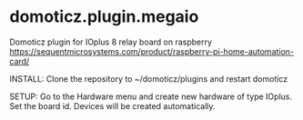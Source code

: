 # domoticz.plugin.megaio
Domoticz plugin for IOplus 8 relay board on raspberry
https://sequentmicrosystems.com/product/raspberry-pi-home-automation-card/

INSTALL:
Clone the repository to ~/domoticz/plugins and restart domoticz

SETUP:
Go to the Hardware menu and create new hardware of type IOplus. Set the board id. 
Devices will be created automatically.

